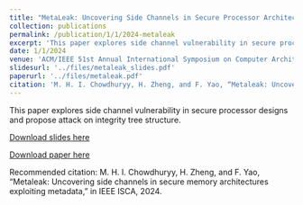 ```yaml
---
title: "MetaLeak: Uncovering Side Channels in Secure Processor Architectures Exploiting Metadata"
collection: publications
permalink: /publication/1/1/2024-metaleak
excerpt: 'This paper explores side channel vulnerability in secure processor designs and propose attack on integrity tree structure.'
date: 1/1/2024
venue: 'ACM/IEEE 51st Annual International Symposium on Computer Architecture (ISCA)'
slidesurl: '../files/metaleak_slides.pdf'
paperurl: '../files/metaleak.pdf'
citation: 'M. H. I. Chowdhuryy, H. Zheng, and F. Yao, “Metaleak: Uncovering side channels in secure memory architectures exploiting metadata,” in IEEE ISCA, 2024.'
---
```

This paper explores side channel vulnerability in secure processor designs and propose attack on integrity tree structure.

[Download slides here](../files/metaleak_slides.pdf)

[Download paper here](../files/metaleak.pdf)

Recommended citation: M. H. I. Chowdhuryy, H. Zheng, and F. Yao, “Metaleak: Uncovering side channels in secure memory architectures exploiting metadata,” in IEEE ISCA, 2024.